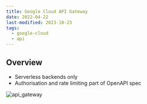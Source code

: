 ```yaml
---
title: Google Cloud API Gateway
date: 2022-04-22
last-modified: 2023-10-23
tags:
  - google-cloud
  - api
---
```


## Overview

- Serverless backends only
- Authorisation and rate limiting part of OpenAPI spec

![api_gateway](files/api_gateway.svg)
